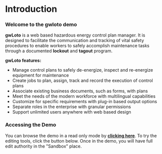 # Introduction

### **Welcome to the gwloto demo**

**gwLoto** is a web based hazardous energy control plan manager. It is designed to facilitate the communication and tracking of vital safety procedures to enable workers to safely accomplish maintenance tasks through a documented **lockout** and **tagout** program.

**gwLoto features:**

* Manage control plans to safely de-energize, inspect and re-energize equipment for maintenance
* Create jobs to plan, assign, track and record the execution of control plans
* Associate existing business documents, such as forms, with plans
* Meet the needs of the modern workforce with multilingual capabilities
* Customize for specific requirements with plug-in based output options
* Separate roles in the enterprise with granular permissions
* Support unlimited users anywhere with web based design

### **Accessing the Demo**

You can browse the demo in a read only mode by [**clicking here**](http://gwloto.geekwright.com/modules/gwloto/). To try the editing tools, click the button below. Once in the demo, you will have full edit authority in the "Sandbox" place.

